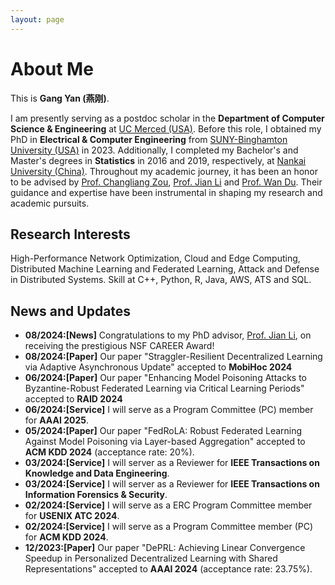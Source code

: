 ```yaml
---
layout: page
---
```


# About Me

This is **Gang Yan (燕刚)**.

I am presently serving as a postdoc scholar in the **Department of Computer Science & Engineering** at [UC Merced (USA)](https://www.ucmerced.edu/). Before this role, I obtained my PhD in **Electrical & Computer Engineering** from [SUNY-Binghamton University (USA)](https://www.binghamton.edu/) in 2023. Additionally, I completed my Bachelor's and Master's degrees in **Statistics** in 2016 and 2019, respectively, at [Nankai University (China)](https://www.nankai.edu.cn). Throughout my academic journey, it has been an honor to be advised by [Prof. Changliang Zou](https://my.nankai.edu.cn/stat/zzl/list.htm), [Prof. Jian Li](https://sites.google.com/stonybrook.edu/jianli) and [Prof. Wan Du](https://eecs.ucmerced.edu/content/wan-du). Their guidance and expertise have been instrumental in shaping my research and academic pursuits.

## Research Interests

High-Performance Network Optimization, Cloud and Edge Computing, Distributed Machine Learning and Federated Learning, Attack and Defense in Distributed Systems. Skill at C++, Python, R, Java, AWS, ATS and SQL.

## News and Updates
- **08/2024:[News]** Congratulations to my PhD advisor, [Prof. Jian Li](https://sites.google.com/stonybrook.edu/jianli), on receiving the prestigious NSF CAREER Award!
- **08/2024:[Paper]** Our paper "Straggler-Resilient Decentralized Learning via Adaptive Asynchronous Update" accepted to **MobiHoc 2024**
- **06/2024:[Paper]** Our paper "Enhancing Model Poisoning Attacks to Byzantine-Robust Federated Learning via Critical Learning Periods" accepted to **RAID 2024**
- **06/2024:[Service]** I will serve as a Program Committee (PC) member for **AAAI 2025**.
- **05/2024:[Paper]** Our paper "FedRoLA: Robust Federated Learning Against Model Poisoning via Layer-based Aggregation" accepted to **ACM KDD 2024** (acceptance rate: 20%).
- **03/2024:[Service]** I will server as a Reviewer for **IEEE Transactions on Knowledge and Data Engineering**.
- **03/2024:[Service]** I will server as a Reviewer for **IEEE Transactions on Information Forensics & Security**.
- **02/2024:[Service]** I will serve as a ERC Program Committee member for **USENIX ATC 2024**.
- **02/2024:[Service]** I will serve as a Program Committee member (PC) for **ACM KDD 2024**.
- **12/2023:[Paper]** Our paper "DePRL: Achieving Linear Convergence Speedup in Personalized Decentralized Learning with Shared Representations" accepted to **AAAI 2024** (acceptance rate: 23.75%). 
